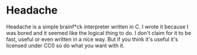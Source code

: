 # Headache

Headache is a simple brainf*ck interpreter written in C. I wrote it because I was bored and it seemed like the logical thing to do. I don't claim for it to be fast, useful or even written in a nice way.
But if you think it's useful it's licensed under CC0 so do what you want with it.
